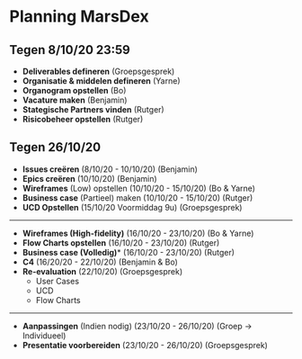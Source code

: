 # Planning MarsDex
## Tegen 8/10/20 23:59
- **Deliverables defineren** (Groepsgesprek)
- **Organisatie & middelen defineren** (Yarne)
- **Organogram opstellen** (Bo)
- **Vacature maken** (Benjamin)
- **Stategische Partners vinden** (Rutger)
- **Risicobeheer opstellen** (Rutger)

## Tegen 26/10/20
- **Issues creëren** (8/10/20 - 10/10/20) (Benjamin)
- **Epics creëren** (10/10/20) (Benjamin)
- **Wireframes** (Low) opstellen (10/10/20 - 15/10/20) (Bo & Yarne)
- **Business case** (Partieel) maken (10/10/20 - 15/10/20) (Rutger)
- **UCD Opstellen** (15/10/20 Voormiddag 9u) (Groepsgesprek)
---
- **Wireframes (High-fidelity)** (16/10/20 - 23/10/20) (Bo & Yarne)
- **Flow Charts opstellen** (16/10/20 - 23/10/20) (Rutger)
- **Business case (Volledig)*** (16/10/20 - 23/10/20) (Rutger)
- **C4** (16/20/20 - 22/10/20) (Benjamin & Bo)
- **Re-evaluation** (22/10/20) (Groepsgesprek)
	- User Cases
	- UCD
	- Flow Charts
---
- **Aanpassingen** (Indien nodig) (23/10/20 - 26/10/20) (Groep -> Individueel)
- **Presentatie voorbereiden** (23/10/20 - 26/10/20) (Groepsgesprek)

